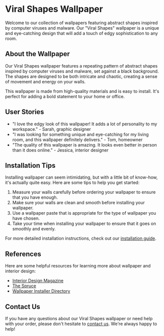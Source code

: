 <!--
Write me content for website with wallpaper which alt text is:

"A wallpaper with a repeating pattern of abstract shapes inspired by computer viruses and malware, set against a black background."

The name/title of the page should not be 1:1 copy of the alt text but rather a real content of the website which is using this wallpaper.

- Use markdown format 
- Start with the heading
- The content should look like a real website 
- Include real sections like references, contact, user stories, etc. use things relevant to the page purpose.
- Feel free to use structure like headings, bullets, numbering, blockquotes, paragraphs, horizontal lines, etc.
- You can use formatting like bold or _italic_
- You can include UTF-8 emojis
- Links should be only #hash anchors (and you can refer to the document itself)
- Do not include images
-->

<!--font:Poppins-->

# Viral Shapes Wallpaper

Welcome to our collection of wallpapers featuring abstract shapes inspired by computer viruses and malware. Our "Viral Shapes" wallpaper is a unique and eye-catching design that will add a touch of edgy sophistication to any room.

## About the Wallpaper

Our Viral Shapes wallpaper features a repeating pattern of abstract shapes inspired by computer viruses and malware, set against a black background. The shapes are designed to be both intricate and chaotic, creating a sense of movement and energy on your walls.

This wallpaper is made from high-quality materials and is easy to install. It's perfect for adding a bold statement to your home or office.

## User Stories

- "I love the edgy look of this wallpaper! It adds a lot of personality to my workspace." - Sarah, graphic designer
- "I was looking for something unique and eye-catching for my living room, and this wallpaper definitely delivers." - Tom, homeowner
- "The quality of this wallpaper is amazing. It looks even better in person than it does online." - Jessica, interior designer

## Installation Tips

Installing wallpaper can seem intimidating, but with a little bit of know-how, it's actually quite easy. Here are some tips to help you get started:

1. Measure your walls carefully before ordering your wallpaper to ensure that you have enough.
2. Make sure your walls are clean and smooth before installing your wallpaper.
3. Use a wallpaper paste that is appropriate for the type of wallpaper you have chosen.
4. Take your time when installing your wallpaper to ensure that it goes on smoothly and evenly.

For more detailed installation instructions, check out our [installation guide](#installation-guide).

## References

Here are some helpful resources for learning more about wallpaper and interior design:

- [Interior Design Magazine](#interior-design-magazine)
- [The Spruce](#the-spruce)
- [Wallpaper Installer Directory](#wallpaper-installer-directory)

## Contact Us

If you have any questions about our Viral Shapes wallpaper or need help with your order, please don't hesitate to [contact us](#contact-us). We're always happy to help!
